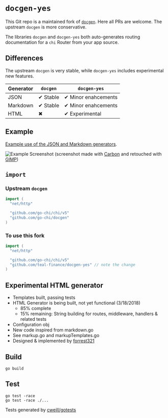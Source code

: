# `docgen-yes`

This Git repo is a maintained fork of [`docgen`](https://github.com/go-chi/docgen). Here all PRs are welcome. The upstream `docgen` is more conservative.

The libraries `docgen` and `docgen-yes` both auto-generates routing documentation for a `chi` Router from your app source.

## Differences

The upstream `docgen` is very stable, while `docgen-yes` includes experimental new features.

Generator  | `docgen` | `docgen-yes`
-----------|----------|--------------
JSON       | ✔ Stable | ✔ Minor enahcements
Markdown   | ✔ Stable | ✔ Minor enahcements
HTML       | ✖        | ✔ Experimental

## Example

[Example use of the JSON and Markdown generators](https://github.com/go-chi/chi/blob/master/_examples/rest/main.go#L105).

![Example Screenshot](carbon.webp)
(screenshot made with [Carbon](https://carbon.now.sh) and retouched with [GIMP](https://en.wikipedia.org/wiki/GIMP))

## `import`

### Upstream `docgen`

```go
import (
  "net/http"

  "github.com/go-chi/chi/v5"
  "github.com/go-chi/docgen"
)
```

### To use this fork

```go
import (
  "net/http"

  "github.com/go-chi/chi/v5"
  "github.com/teal-finance/docgen-yes" // note the change
)
```

## Experimental HTML generator

* Templates built, passing tests
* HTML Generator is being built, not yet functional (3/18/2018)
  * 85% complete
  * 15% remaining: String building for routes, middleware, handlers & related tests
* Configuration obj
* New code inspired from markdown.go
* See markup.go and markupTemplates.go
* Designed & implemented by [forrest321](https://github.com/forrest321/docgen)

## Build

    go build

## Test

    go test -race
    go test -race ./...

Tests generated by [cweill/gotests](https://github.com/cweill/gotests)
